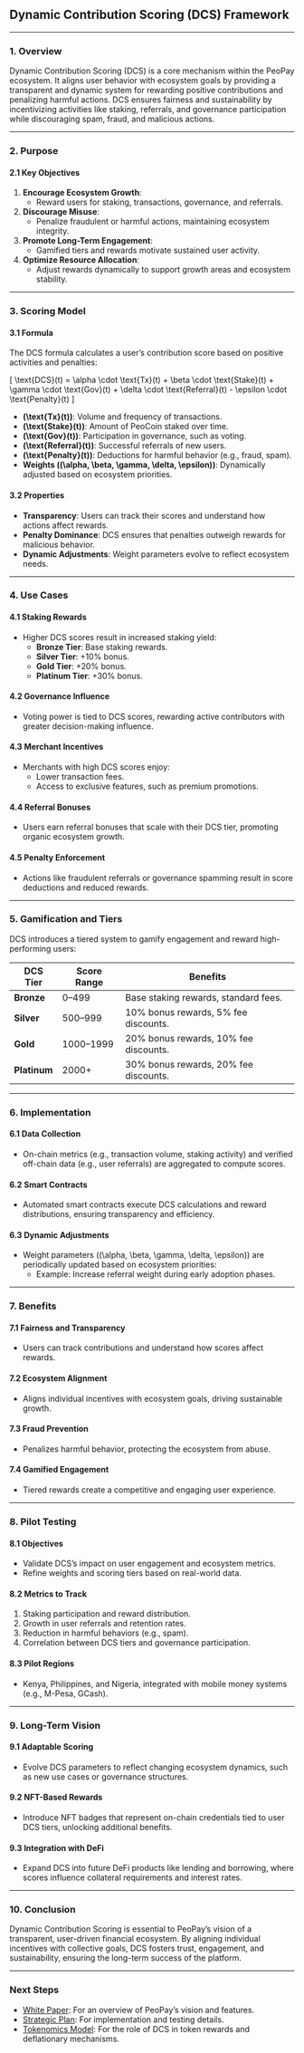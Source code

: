 ## **Dynamic Contribution Scoring (DCS) Framework**

---

### **1. Overview**
Dynamic Contribution Scoring (DCS) is a core mechanism within the PeoPay ecosystem. It aligns user behavior with ecosystem goals by providing a transparent and dynamic system for rewarding positive contributions and penalizing harmful actions. DCS ensures fairness and sustainability by incentivizing activities like staking, referrals, and governance participation while discouraging spam, fraud, and malicious actions.

---

### **2. Purpose**

#### **2.1 Key Objectives**
1. **Encourage Ecosystem Growth**:
   - Reward users for staking, transactions, governance, and referrals.
2. **Discourage Misuse**:
   - Penalize fraudulent or harmful actions, maintaining ecosystem integrity.
3. **Promote Long-Term Engagement**:
   - Gamified tiers and rewards motivate sustained user activity.
4. **Optimize Resource Allocation**:
   - Adjust rewards dynamically to support growth areas and ecosystem stability.

---

### **3. Scoring Model**

#### **3.1 Formula**
The DCS formula calculates a user’s contribution score based on positive activities and penalties:

\[
\text{DCS}(t) = \alpha \cdot \text{Tx}(t) + \beta \cdot \text{Stake}(t) + \gamma \cdot \text{Gov}(t) + \delta \cdot \text{Referral}(t) - \epsilon \cdot \text{Penalty}(t)
\]

- **\(\text{Tx}(t)\)**: Volume and frequency of transactions.
- **\(\text{Stake}(t)\)**: Amount of PeoCoin staked over time.
- **\(\text{Gov}(t)\)**: Participation in governance, such as voting.
- **\(\text{Referral}(t)\)**: Successful referrals of new users.
- **\(\text{Penalty}(t)\)**: Deductions for harmful behavior (e.g., fraud, spam).
- **Weights (\(\alpha, \beta, \gamma, \delta, \epsilon\))**: Dynamically adjusted based on ecosystem priorities.

#### **3.2 Properties**
- **Transparency**: Users can track their scores and understand how actions affect rewards.
- **Penalty Dominance**: DCS ensures that penalties outweigh rewards for malicious behavior.
- **Dynamic Adjustments**: Weight parameters evolve to reflect ecosystem needs.

---

### **4. Use Cases**

#### **4.1 Staking Rewards**
- Higher DCS scores result in increased staking yield:
  - **Bronze Tier**: Base staking rewards.
  - **Silver Tier**: +10% bonus.
  - **Gold Tier**: +20% bonus.
  - **Platinum Tier**: +30% bonus.

#### **4.2 Governance Influence**
- Voting power is tied to DCS scores, rewarding active contributors with greater decision-making influence.

#### **4.3 Merchant Incentives**
- Merchants with high DCS scores enjoy:
  - Lower transaction fees.
  - Access to exclusive features, such as premium promotions.

#### **4.4 Referral Bonuses**
- Users earn referral bonuses that scale with their DCS tier, promoting organic ecosystem growth.

#### **4.5 Penalty Enforcement**
- Actions like fraudulent referrals or governance spamming result in score deductions and reduced rewards.

---

### **5. Gamification and Tiers**

DCS introduces a tiered system to gamify engagement and reward high-performing users:

| **DCS Tier**   | **Score Range** | **Benefits**                         |
|----------------|-----------------|---------------------------------------|
| **Bronze**     | 0–499           | Base staking rewards, standard fees. |
| **Silver**     | 500–999         | 10% bonus rewards, 5% fee discounts. |
| **Gold**       | 1000–1999       | 20% bonus rewards, 10% fee discounts.|
| **Platinum**   | 2000+           | 30% bonus rewards, 20% fee discounts.|

---

### **6. Implementation**

#### **6.1 Data Collection**
- On-chain metrics (e.g., transaction volume, staking activity) and verified off-chain data (e.g., user referrals) are aggregated to compute scores.

#### **6.2 Smart Contracts**
- Automated smart contracts execute DCS calculations and reward distributions, ensuring transparency and efficiency.

#### **6.3 Dynamic Adjustments**
- Weight parameters (\(\alpha, \beta, \gamma, \delta, \epsilon\)) are periodically updated based on ecosystem priorities:
  - Example: Increase referral weight during early adoption phases.

---

### **7. Benefits**

#### **7.1 Fairness and Transparency**
- Users can track contributions and understand how scores affect rewards.

#### **7.2 Ecosystem Alignment**
- Aligns individual incentives with ecosystem goals, driving sustainable growth.

#### **7.3 Fraud Prevention**
- Penalizes harmful behavior, protecting the ecosystem from abuse.

#### **7.4 Gamified Engagement**
- Tiered rewards create a competitive and engaging user experience.

---

### **8. Pilot Testing**

#### **8.1 Objectives**
- Validate DCS’s impact on user engagement and ecosystem metrics.
- Refine weights and scoring tiers based on real-world data.

#### **8.2 Metrics to Track**
1. Staking participation and reward distribution.
2. Growth in user referrals and retention rates.
3. Reduction in harmful behaviors (e.g., spam).
4. Correlation between DCS tiers and governance participation.

#### **8.3 Pilot Regions**
- Kenya, Philippines, and Nigeria, integrated with mobile money systems (e.g., M-Pesa, GCash).

---

### **9. Long-Term Vision**

#### **9.1 Adaptable Scoring**
- Evolve DCS parameters to reflect changing ecosystem dynamics, such as new use cases or governance structures.

#### **9.2 NFT-Based Rewards**
- Introduce NFT badges that represent on-chain credentials tied to user DCS tiers, unlocking additional benefits.

#### **9.3 Integration with DeFi**
- Expand DCS into future DeFi products like lending and borrowing, where scores influence collateral requirements and interest rates.

---

### **10. Conclusion**

Dynamic Contribution Scoring is essential to PeoPay’s vision of a transparent, user-driven financial ecosystem. By aligning individual incentives with collective goals, DCS fosters trust, engagement, and sustainability, ensuring the long-term success of the platform.

---

### **Next Steps**
- [White Paper](../WhitePaper/PeoPay_White_Paper.md): For an overview of PeoPay’s vision and features.
- [Strategic Plan](../Strategic_Plan/Strategic_Plan.md): For implementation and testing details.
- [Tokenomics Model](../Tokenomics_Model/Tokenomics_Model.md): For the role of DCS in token rewards and deflationary mechanisms.

